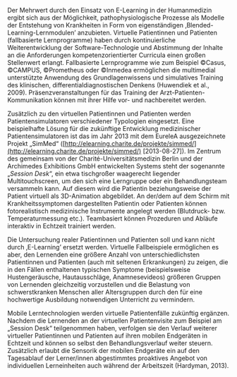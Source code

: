 <!-- filename: 03_Lerntechnologieeinsatz.md -->
<!-- title: Lerntechnologieeinsatz -->

Der Mehrwert durch den Einsatz von E-Learning in der Humanmedizin ergibt sich aus der Möglichkeit, pathophysiologische Prozesse als Modelle der Entstehung von Krankheiten in Form von eigenständigen ‚Blended-Learning-Lernmodulen’ anzubieten. Virtuelle Patientinnen und Patienten (fallbasierte Lernprogramme) haben durch kontinuierliche Weiterentwicklung der Software-Technologie und Abstimmung der Inhalte an die Anforderungen kompetenzorientierter Curricula einen großen Stellenwert erlangt. Fallbasierte Lernprogramme wie zum Beispiel ©Casus, ©CAMPUS, ©Prometheus oder ©Inmedea ermöglichen die multimedial unterstützte Anwendung des Grundlagenwissens und simulatives Training des klinischen, differentialdiagnostischen Denkens (Huwendiek et al., 2009). Präsenzveranstaltungen für das Training der Arzt-Patienten-Kommunikation können mit ihrer Hilfe vor- und nachbereitet werden.

Zusätzlich zu den virtuellen Patientinnen und Patienten werden Patientensimulatoren verschiedener Typologien eingesetzt. Eine beispielhafte Lösung für die zukünftige Entwicklung medizinischer Patientensimulatoren ist das im Jahr 2013 mit dem EureleA ausgezeichnete Projekt „SimMed“ ([http://elearning.charite.de/projekte/simmed/](http://elearning.charite.de/projekte/simmed/) \[2013-08-27]). Im Zentrum des gemeinsam von der Charité-Universitätsmedizin Berlin und der Archimedes Exhibitions GmbH entwickelten Systems steht der sogenannte „*Session Desk*“, ein etwa tischgroßer waagerecht liegender Multitouchscreen, um den sich eine Lerngruppe oder ein Behandlungsteam versammeln kann. Auf diesem wird die Patientin beziehungsweise der Patient virtuell als 3D-Animation abgebildet. An der/dem auf dem Schirm mit Krankheitssymptomen dargestellten Patientin oder Patienten können fotorealistisch medizinische Instrumente angelegt werden (Blutdruck- bzw. Temperaturmessung etc.). Teambasiert können Prozeduren und Abläufe interaktiv in Echtzeit trainiert werden.

Die Untersuchung realer Patientinnen und Patienten soll und kann nicht durch ‚E-Learning’ ersetzt werden. Virtuelle Fallbeispiele ermöglichen es aber, den Lernenden eine größere Anzahl von unterschiedlichsten Patientinnen und Patienten (auch mit seltenen Erkrankungen) zu zeigen, die in den Fällen enthaltenen typischen Symptome (beispielsweise Hustengeräusche, Hautausschläge, Anamnesevideos) größeren Gruppen von Lernenden gleichzeitig vorzustellen und die Belastung von schwerstkranken Menschen aller Altersgruppen durch den für eine hochwertige Ausbildung notwendigen Unterricht zu vermindern.

Mobile Lerntechnologien werden virtuelle Patientenfälle zukünftig ergänzen. Nachdem die Lernenden an der virtuellen Patientenvisite zum Beispiel am „Session Desk“ teilgenommen haben, verfolgen sie den Verlauf weiterer virtueller Patientinnen und Patienten auf ihren mobilen Endgeräten in Echtzeit und können so selbst den Behandlungsverlauf weiter steuern. Zusätzlich erlaubt die Sensorik der mobilen Endgeräte ein auf den Tagesablauf der Lerner/innen abgestimmtes proaktives Angebot von individuellen Lerneinheiten auch während der Arbeitszeit (Hardyman, 2013).
